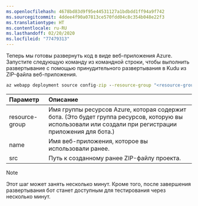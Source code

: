 ```yaml
---
ms.openlocfilehash: 4678bd83d9f95e44531127a1bdbdd1ff94a9f742
ms.sourcegitcommit: 4ddee4f90a07813ce570fdd04c8c354b048e22f3
ms.translationtype: HT
ms.contentlocale: ru-RU
ms.lasthandoff: 02/20/2020
ms.locfileid: "77479313"
---
```

Теперь мы готовы развернуть код в виде веб-приложения Azure. Запустите следующую команду из командной строки, чтобы выполнить развертывание с помощью принудительного развертывания в Kudu из ZIP-файла веб-приложения.

```cmd
az webapp deployment source config-zip --resource-group "<resource-group-name>" --name "<name-of-web-app>" --src <project-zip-path>
```

| Параметр   | Описание |
|:---------|:------------|
| resource-group | Имя группы ресурсов Azure, которая содержит бота. (Это будет группа ресурсов, которую вы использовали или создали при регистрации приложения для бота.) |
| name | Имя веб-приложения, которое вы использовали ранее. |
| src  | Путь к созданному ранее ZIP-файлу проекта. |

> [!NOTE]
> Этот шаг может занять несколько минут.
> Кроме того, после завершения развертывания бот станет доступным для тестирования через несколько минут.